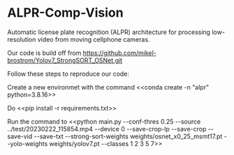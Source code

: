 # ALPR-Comp-Vision
Automatic license plate recognition (ALPR) architecture for processing low-resolution video from moving cellphone cameras.

Our code is build off from https://github.com/mikel-brostrom/Yolov7_StrongSORT_OSNet.git

Follow these steps to reproduce our code: 

Create a new environmet with the command <<conda create -n "alpr" python=3.8.16>>

Do <<pip install -r requirements.txt>>

Run the command to <<python main.py --conf-thres 0.25 --source ../test/20230222_115854.mp4 --device 0 --save-crop-lp --save-crop --save-vid  --save-txt --strong-sort-weights weights/osnet_x0_25_msmt17.pt --yolo-weights weights/yolov7.pt --classes 1 2 3 5 7>>

